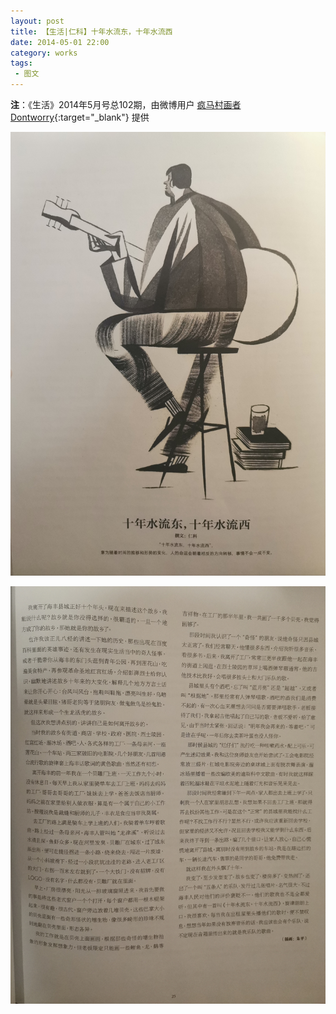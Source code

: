 ```yaml
---
layout: post
title: 【生活|仁科】十年水流东，十年水流西
date: 2014-05-01 22:00
category: works
tags:
 - 图文
---
```

**注**：《生活》2014年5月号总102期，由微博用户 [疯马村画者Dontworry](https://weibo.com/u/5339002071){:target="_blank"} 提供

![](/assets/imgs/life2014-1.jpg)

![](/assets/imgs/life2014-2.jpg)